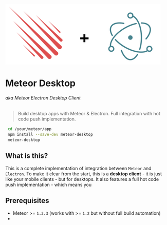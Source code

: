 ![Logo](meteor-desktop.png)

# Meteor Desktop
###### aka Meteor Electron Desktop Client
> Build desktop apps with Meteor & Electron. Full integration with hot code push implementation.

```bash
 cd /your/meteor/app
 npm install --save-dev meteor-desktop
 meteor-desktop
```

## What is this?

This is a complete implementation of integration between `Meteor` and `Electron`. To make it clear from the start, this is a **desktop client** - it is just like your mobile clients - but for desktops. It also features a full hot code push implementation - which means you 

## Prerequisites

 - Meteor >= `1.3.3` (works with >= `1.2` but without full build automation)
 - 
